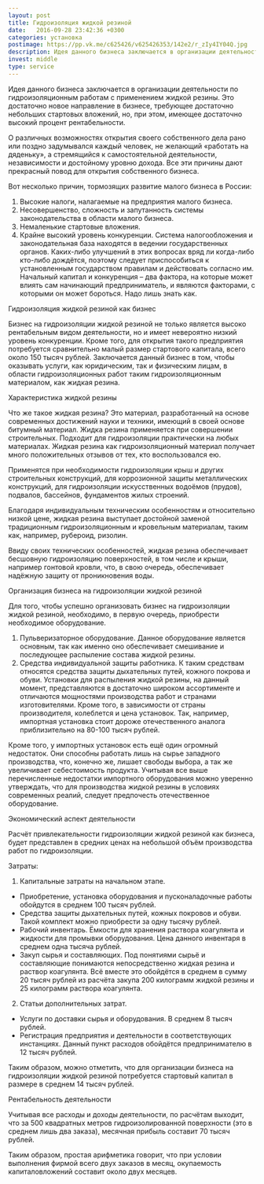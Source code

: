 ```yaml
---
layout: post
title: Гидроизоляция жидкой резиной
date:   2016-09-28 23:42:36 +0300
categories: установка
postimage: https://pp.vk.me/c625426/v625426353/142e2/r_zIy4IY04Q.jpg
description: Идея данного бизнеса заключается в организации деятельности по гидроизоляционным работам с применением жидкой резины. Это достаточно новое направление в бизнесе, требующее достаточно небольших стартовых вложений, но, при этом, имеющее достаточно высокий процент рентабельности.
invest: middle
type: service
---
```


Идея данного бизнеса заключается в организации деятельности по гидроизоляционным работам с применением жидкой резины. Это достаточно новое направление в бизнесе, требующее достаточно небольших стартовых вложений, но, при этом, имеющее достаточно высокий процент рентабельности.

О различных возможностях открытия своего собственного дела рано или поздно задумывался каждый человек, не желающий «работать на дяденьку», а стремящийся к самостоятельной деятельности, независимости и достойному уровню дохода. Все эти причины дают прекрасный повод для открытия собственного бизнеса.

Вот несколько причин, тормозящих развитие малого бизнеса в России:

1. Высокие налоги, налагаемые на предприятия малого бизнеса.
2. Несовершенство, сложность и запутанность системы законодательства в области малого бизнеса.
3. Немаленькие стартовые вложения.
4. Крайне высокий уровень конкуренции.
Система налогообложения и законодательная база находятся в ведении государственных органов. Каких-либо улучшений в этих вопросах вряд ли когда-либо кто-либо дождётся, поэтому следует приспособиться к установленным государством правилам и действовать согласно им. Начальный капитал и конкуренция – два фактора, на которые может влиять сам начинающий предприниматель, и являются факторами, с которыми он может бороться. Надо лишь знать как.

Гидроизоляция жидкой резиной как бизнес

Бизнес на гидроизоляции жидкой резиной не только является высоко рентабельным видом деятельности, но и имеет невероятно низкий уровень конкуренции. Кроме того, для открытия такого предприятия потребуется сравнительно малый размер стартового капитала, всего около 150 тысяч рублей. Заключается данный бизнес в том, чтобы оказывать услуги, как юридическим, так и физическим лицам, в области гидроизоляционных работ таким гидроизоляционным материалом, как жидкая резина.

Характеристика жидкой резины

Что же такое жидкая резина? Это материал, разработанный на основе современных достижений науки и техники, имеющий в своей основе битумный материал. Жидка резина применяется при совершении строительных. Подходит для гидроизоляции практически на любых материалах. Жидкая резина как гидроизоляционный материал получает много положительных отзывов от тех, кто воспользовался ею.

Применятся при необходимости гидроизоляции крыш и других строительных конструкций, для коррозионной защиты металлических конструкций, для гидроизоляции искусственных водоёмов (прудов), подвалов, бассейнов, фундаментов жилых строений.

Благодаря индивидуальным техническим особенностям и относительно низкой цене, жидкая резина выступает достойной заменой традиционным гидроизоляционным и кровельным материалам, таким как, например, рубероид, ризолин.

Ввиду своих технических особенностей, жидкая резина обеспечивает бесшовную гидроизоляцию поверхностей, в том числе и крыши, например гонтовой кровли, что, в свою очередь, обеспечивает надёжную защиту от проникновения воды.

Организация бизнеса на гидроизоляции жидкой резиной

Для того, чтобы успешно организовать бизнес на гидроизоляции жидкой резиной, необходимо, в первую очередь, приобрести необходимое оборудование.

1. Пульверизаторное оборудование. Данное оборудование является основным, так как именно оно обеспечивает смешивание и последующее распыление состава жидкой резины.
2. Средства индивидуальной защиты работника. К таким средствам относятся средства защиты дыхательных путей, кожного покрова и обуви.
Установки для распыления жидкой резины, на данный момент, представляются в достаточно широком ассортименте и отличаются мощностями производства работ и странами изготовителями. Кроме того, в зависимости от страны производителя, колеблется и цена установок. Так, например, импортная установка стоит дороже отечественного аналога приблизительно на 80-100 тысяч рублей.

Кроме того, у импортных установок есть ещё один огромный недостаток. Они способны работать лишь на сырье западного производства, что, конечно же, лишает свободы выбора, а так же увеличивает себестоимость продукта. Учитывая все выше перечисленные недостатки импортного оборудования можно уверенно утверждать, что для производства жидкой резины в условиях современных реалий, следует предпочесть отечественное оборудование.

Экономический аспект деятельности

Расчёт привлекательности гидроизоляции жидкой резиной как бизнеса, будет представлен в средних ценах на небольшой объём производства работ по гидроизоляции.

Затраты:

1. Капитальные затраты на начальном этапе.

- Приобретение, установка оборудования и пусконаладочные работы обойдутся в среднем 100 тысяч рублей.
- Средства защиты дыхательных путей, кожных покровов и обуви. Такой комплект можно приобрести за одну тысячу рублей.
- Рабочий инвентарь. Ёмкости для хранения раствора коагулянта и жидкости для промывки оборудования. Цена данного инвентаря в среднем одна тысяча рублей.
- Закуп сырья и составляющих. Под понятиями сырьё и составляющие понимаются непосредственно жидкая резина и раствор коагулянта. Всё вместе это обойдётся в среднем в сумму 20 тысяч рублей из расчёта закупа 200 килограмм жидкой резины и 25 килограмм раствора коагулянта.

2. Статьи дополнительных затрат.
- Услуги по доставки сырья и оборудования. В среднем 8 тысяч рублей.
- Регистрация предприятия и деятельности в соответствующих инстанциях. Данный пункт расходов обойдётся предпринимателю в 12 тысяч рублей.

Таким образом, можно отметить, что для организации бизнеса на гидроизоляции жидкой резиной потребуется стартовый капитал в размере в среднем 14 тысяч рублей.

Рентабельность деятельности

Учитывая все расходы и доходы деятельности, по расчётам выходит, что за 500 квадратных метров гидроизолированной поверхности (это в среднем лишь два заказа), месячная прибыль составит 70 тысяч рублей.

Таким образом, простая арифметика говорит, что при условии выполнения фирмой всего двух заказов в месяц, окупаемость капиталовложений составит около двух месяцев.